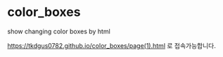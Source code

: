 # color_boxes
show changing color boxes by html

 https://tkdgus0782.github.io/color_boxes/page(1).html 
 로 접속가능합니다.
